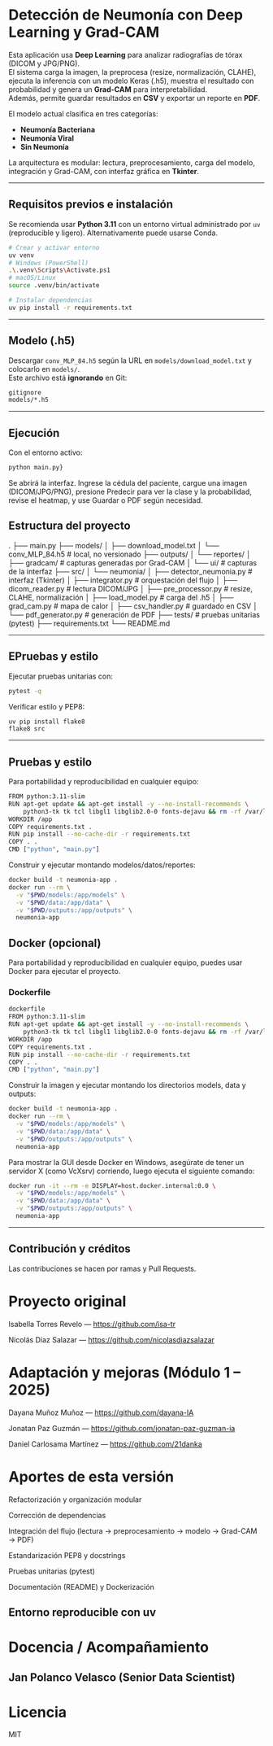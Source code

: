 # Detección de Neumonía con Deep Learning y Grad-CAM

Esta aplicación usa **Deep Learning** para analizar radiografías de tórax (DICOM y JPG/PNG).  
El sistema carga la imagen, la preprocesa (resize, normalización, CLAHE), ejecuta la inferencia con un modelo Keras (.h5), muestra el resultado con probabilidad y genera un **Grad-CAM** para interpretabilidad.  
Además, permite guardar resultados en **CSV** y exportar un reporte en **PDF**.  

El modelo actual clasifica en tres categorías:  
- **Neumonía Bacteriana**  
- **Neumonía Viral**  
- **Sin Neumonía**  

La arquitectura es modular: lectura, preprocesamiento, carga del modelo, integración y Grad-CAM, con interfaz gráfica en **Tkinter**.

---

## Requisitos previos e instalación

Se recomienda usar **Python 3.11** con un entorno virtual administrado por `uv` (reproducible y ligero). Alternativamente puede usarse Conda.

```bash
# Crear y activar entorno
uv venv
# Windows (PowerShell)
.\.venv\Scripts\Activate.ps1
# macOS/Linux
source .venv/bin/activate

# Instalar dependencias
uv pip install -r requirements.txt
```
---

## Modelo (.h5)

Descargar `conv_MLP_84.h5` según la URL en `models/download_model.txt` y colocarlo en `models/`.  
Este archivo está **ignorando** en Git:

```bash
gitignore
models/*.h5
```
---

## Ejecución

Con el entorno activo:

```bash
python main.py}
```

Se abrirá la interfaz. Ingrese la cédula del paciente, cargue una imagen (DICOM/JPG/PNG), presione Predecir para ver la clase y la probabilidad, revise el heatmap, y use Guardar o PDF según necesidad.

## Estructura del proyecto

.
├── main.py
├── models/
│   ├── download_model.txt
│   └── conv_MLP_84.h5        # local, no versionado
├── outputs/
│   └── reportes/
│       ├── gradcam/          # capturas generadas por Grad-CAM
│       └── ui/               # capturas de la interfaz
├── src/
│   └── neumonia/
│       ├── detector_neumonia.py   # interfaz (Tkinter)
│       ├── integrator.py          # orquestación del flujo
│       ├── dicom_reader.py        # lectura DICOM/JPG
│       ├── pre_processor.py       # resize, CLAHE, normalización
│       ├── load_model.py          # carga del .h5
│       ├── grad_cam.py            # mapa de calor
│       ├── csv_handler.py         # guardado en CSV
│       └── pdf_generator.py       # generación de PDF
├── tests/                         # pruebas unitarias (pytest)
├── requirements.txt
└── README.md

---

## EPruebas y estilo

Ejecutar pruebas unitarias con:

```bash
pytest -q
```

Verificar estilo y PEP8:

```bash
uv pip install flake8
flake8 src
```
---

## Pruebas y estilo

Para portabilidad y reproducibilidad en cualquier equipo:

```bash
FROM python:3.11-slim
RUN apt-get update && apt-get install -y --no-install-recommends \
    python3-tk tk tcl libgl1 libglib2.0-0 fonts-dejavu && rm -rf /var/lib/apt/lists/*
WORKDIR /app
COPY requirements.txt .
RUN pip install --no-cache-dir -r requirements.txt
COPY . .
CMD ["python", "main.py"]
```

Construir y ejecutar montando modelos/datos/reportes:

```bash
docker build -t neumonia-app .
docker run --rm \
  -v "$PWD/models:/app/models" \
  -v "$PWD/data:/app/data" \
  -v "$PWD/outputs:/app/outputs" \
  neumonia-app
```
## Docker (opcional)

Para portabilidad y reproducibilidad en cualquier equipo, puedes usar Docker para ejecutar el proyecto.

### Dockerfile

```bash
dockerfile
FROM python:3.11-slim
RUN apt-get update && apt-get install -y --no-install-recommends \
    python3-tk tk tcl libgl1 libglib2.0-0 fonts-dejavu && rm -rf /var/lib/apt/lists/*
WORKDIR /app
COPY requirements.txt .
RUN pip install --no-cache-dir -r requirements.txt
COPY . .
CMD ["python", "main.py"]
```
Construir la imagen y ejecutar montando los directorios models, data y outputs:

```bash
docker build -t neumonia-app .
docker run --rm \
  -v "$PWD/models:/app/models" \
  -v "$PWD/data:/app/data" \
  -v "$PWD/outputs:/app/outputs" \
  neumonia-app
```
Para mostrar la GUI desde Docker en Windows, asegúrate de tener un servidor X (como VcXsrv) corriendo, luego ejecuta el siguiente comando:

```bash
docker run -it --rm -e DISPLAY=host.docker.internal:0.0 \
  -v "$PWD/models:/app/models" \
  -v "$PWD/data:/app/data" \
  -v "$PWD/outputs:/app/outputs" \
  neumonia-app
```
---

## Contribución y créditos

Las contribuciones se hacen por ramas y Pull Requests.

# Proyecto original

Isabella Torres Revelo — https://github.com/isa-tr

Nicolás Díaz Salazar — https://github.com/nicolasdiazsalazar

# Adaptación y mejoras (Módulo 1 – 2025)

Dayana Muñoz Muñoz — https://github.com/dayana-IA

Jonatan Paz Guzmán — https://github.com/jonatan-paz-guzman-ia

Daniel Carlosama Martínez — https://github.com/21danka

# Aportes de esta versión

Refactorización y organización modular

Corrección de dependencias

Integración del flujo (lectura → preprocesamiento → modelo → Grad-CAM → PDF)

Estandarización PEP8 y docstrings

Pruebas unitarias (pytest)

Documentación (README) y Dockerización

Entorno reproducible con uv
---
# Docencia / Acompañamiento

Jan Polanco Velasco (Senior Data Scientist)
---
# Licencia

MIT